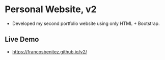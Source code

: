# Personal Website, v2
- Developed my second portfolio website using only HTML + Bootstrap. 

## Live Demo
- https://francosbenitez.github.io/v2/

